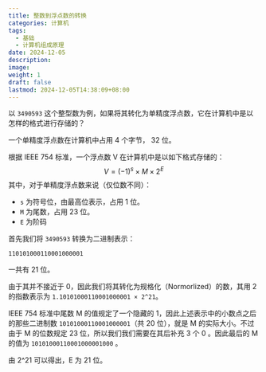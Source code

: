 ```yaml
---
title: 整数到浮点数的转换
categories: 计算机
tags:
  - 基础
  - 计算机组成原理
date: 2024-12-05
description: 
image: 
weight: 1
draft: false
lastmod: 2024-12-05T14:38:09+08:00
---
```

以 `3490593` 这个整型数为例，如果将其转化为单精度浮点数，它在计算机中是以怎样的格式进行存储的？

一个单精度浮点数在计算机中占用 4 个字节， 32 位。

根据 IEEE 754 标准，一个浮点数 V 在计算机中是以如下格式存储的：
$$V=(-1)^{s}\times M\times2^{E}$$
其中，对于单精度浮点数来说（仅位数不同）：
- `s` 为符号位，由最高位表示，占用 1 位。
- `M` 为尾数，占用 23 位。
- `E` 为阶码


首先我们将 `3490593` 转换为二进制表示：
```
110101000110001000001
```

一共有 21 位。

由于其并不接近于 0，因此我们将其转化为规格化（Normorlized）的数，其用 2 的指数表示为 `1.10101000110001000001 × 2^21`。

IEEE 754 标准中尾数 M 的值规定了一个隐藏的 1，因此上述表示中的小数点之后的那些二进制数 `10101000110001000001`（共 20 位），就是 M 的实际大小。不过由于 M 的位数规定 23 位，所以我们我们需要在其后补充 3 个 0 。因此最后的 M 的值为 `10101000110001000001000` 。

由 2^21 可以得出，E 为 21 位。
